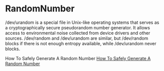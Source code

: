 # RandomNumber

/dev/urandom is a special file in Unix-like operating systems that serves as a cryptographically secure pseudorandom number generator. 
It allows access to environmental noise collected from device drivers and other sources. 
/dev/random and /dev/urandom are similar, but /dev/random blocks if there is not enough entropy available, while /dev/urandom never blocks.


How To Safely Generate A Random Number
<a href="https://sockpuppet.org/blog/2014/02/25/safely-generate-random-numbers/">How To Safely Generate A Random Number</a>